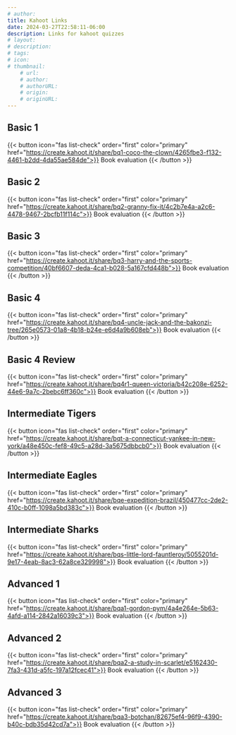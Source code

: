 ```yaml
---
# author: 
title: Kahoot Links
date: 2024-03-27T22:58:11-06:00
description: Links for kahoot quizzes
# layout: 
# description: 
# tags: 
# icon: 
# thumbnail: 
    # url: 
    # author: 
    # authorURL: 
    # origin: 
    # originURL: 
---
```


## Basic 1

{{< button icon="fas list-check" order="first" color="primary" href="https://create.kahoot.it/share/bq1-coco-the-clown/4265fbe3-f132-4461-b2dd-4da55ae584de">}}
    Book evaluation
{{< /button >}}

## Basic 2

{{< button icon="fas list-check" order="first" color="primary" href="https://create.kahoot.it/share/bq2-granny-fix-it/4c2b7e4a-a2c6-4478-9467-2bcfb11f114c">}}
    Book evaluation
{{< /button >}}

## Basic 3

{{< button icon="fas list-check" order="first" color="primary" href="https://create.kahoot.it/share/bq3-harry-and-the-sports-competition/40bf6607-deda-4ca1-b028-5a167cfd448b">}}
    Book evaluation
{{< /button >}}

## Basic 4

{{< button icon="fas list-check" order="first" color="primary" href="https://create.kahoot.it/share/bq4-uncle-jack-and-the-bakonzi-tree/265e0573-01a8-4b18-b24e-e6d4a9b608eb">}}
    Book evaluation
{{< /button >}}

## Basic 4 Review

{{< button icon="fas list-check" order="first" color="primary" href="https://create.kahoot.it/share/bq4r1-queen-victoria/b42c208e-6252-44e6-9a7c-2bebc6ff360c">}}
    Book evaluation
{{< /button >}}

## Intermediate Tigers

{{< button icon="fas list-check" order="first" color="primary" href="https://create.kahoot.it/share/bqt-a-connecticut-yankee-in-new-york/a48e450c-fef8-49c5-a28d-3a5675dbbcb0">}}
    Book evaluation
{{< /button >}}

## Intermediate Eagles

{{< button icon="fas list-check" order="first" color="primary" href="https://create.kahoot.it/share/bqe-expedition-brazil/450477cc-2de2-410c-b0ff-1098a5bd383c">}}
    Book evaluation
{{< /button >}}

## Intermediate Sharks

{{< button icon="fas list-check" order="first" color="primary" href="https://create.kahoot.it/share/bqs-little-lord-fauntleroy/5055201d-9e17-4eab-8ac3-62a8ce329998">}}
    Book evaluation
{{< /button >}}

## Advanced 1

{{< button icon="fas list-check" order="first" color="primary" href="https://create.kahoot.it/share/bqa1-gordon-pym/4a4e264e-5b63-4afd-a114-2842a16039c3">}}
    Book evaluation
{{< /button >}}

## Advanced 2

{{< button icon="fas list-check" order="first" color="primary" href="https://create.kahoot.it/share/bqa2-a-study-in-scarlet/e5162430-7fa3-431d-a5fc-197a12fcec41">}}
    Book evaluation
{{< /button >}}

## Advanced 3

{{< button icon="fas list-check" order="first" color="primary" href="https://create.kahoot.it/share/bqa3-botchan/82675ef4-96f9-4390-b40c-bdb35d42cd7a">}}
    Book evaluation
{{< /button >}}
